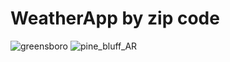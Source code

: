 # WeatherApp by zip code
![greensboro](https://user-images.githubusercontent.com/56921922/172710375-47d85cda-dfcb-400c-add9-c8e49455b631.png) ![pine_bluff_AR](https://user-images.githubusercontent.com/56921922/172710610-984475eb-55a3-4386-8b56-6874d9c50bf2.png)


